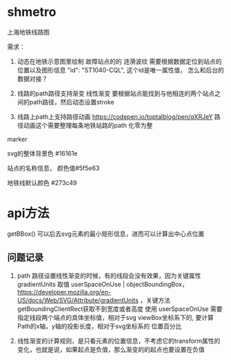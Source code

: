 # shmetro
上海地铁线路图


需求：
 1. 动态在地铁示意图里绘制 故障站点的的 涟漪波纹
    需要根据数据定位到站点的位置以及图形信息 "id": "ST1040-CQL", 这个id是唯一属性值，
    怎么和后台的数据对接？


 2. 线路的path路径支持渐变 线性渐变 
    要根据站点能找到与他相连的两个站点之间的path路径，然后动态设置stroke
    
 3. 线路上path上支持路径动画 https://codepen.io/toptalblog/pen/qXRJeY
    路径动画这个需要整理每条地铁站路的path 化零为整

    


marker

svg的整体背景色 #16161e

站点的名称信息， 颜色值#5f5e63

地铁线默认颜色 #273c49


# api方法
getBBox() 可以后去svg元素的最小矩形信息，进而可以计算出中心点位置



## 问题记录

1. path 路径设置线性渐变的时候，有的线段会没有效果，因为关键属性 gradientUnits 取值 userSpaceOnUse | objectBoundingBox，
https://developer.mozilla.org/en-US/docs/Web/SVG/Attribute/gradientUnits ，关键方法getBoundingClientRect获取不到宽度或者高度
使用 userSpaceOnUse 需要指定线段两个端点的具体坐标值，相对于svg viewBox坐标系下的, 要计算Path的x轴，y轴的投影长度，相对于svg坐标系的
位置百分比



2. 线性渐变的计算规则，是只看元素的位置信息，不考虑它的transform属性的变化，也就是说，如果起点是负值，那么渐变的的起点也要设置在负值
